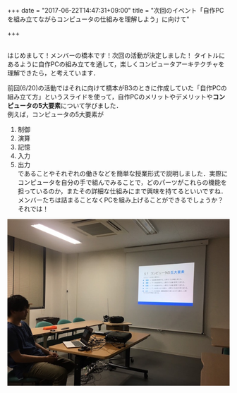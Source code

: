 +++
date = "2017-06-22T14:47:31+09:00"
title = "次回のイベント「自作PCを組み立てながらコンピュータの仕組みを理解しよう」に向けて"

+++

<br />
はじめまして！メンバーの橋本です！次回の活動が決定しました！
タイトルにあるように自作PCの組み立てを通して，楽しくコンピュータアーキテクチャを理解できたら，と考えています．

<!--more-->


前回(6/20)の活動ではそれに向けて橋本がB3のときに作成していた「自作PCの組み立て方」というスライドを使って，自作PCのメリットやデメリットや**コンピュータの5大要素**について学びました．  
例えば，コンピュータの5大要素が  
1. 制御
2. 演算
3. 記憶
4. 入力
5. 出力  
であることやそれぞれの働きなどを簡単な授業形式で説明しました．実際にコンピュータを自分の手で組んでみることで，どのパーツがこれらの機能を担っているのか，またその詳細な仕組みにまで興味を持てるといいですね．
メンバーたちは詰まることなくPCを組み上げることができるでしょうか？それでは！
<div align="center">
<img src=/image/posts/jisakuPC.png "自作PCプレゼン">
</div>
